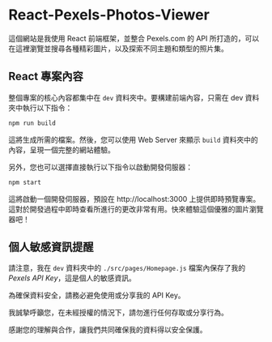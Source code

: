 # React-Pexels-Photos-Viewer

這個網站是我使用 React 前端框架，並整合 Pexels.com 的 API 所打造的，可以在這裡瀏覽並搜尋各種精彩圖片，以及探索不同主題和類型的照片集。

## React 專案內容

整個專案的核心內容都集中在 `dev` 資料夾中。要構建前端內容，只需在 dev 資料夾中執行以下指令：

```bash
npm run build
```

這將生成所需的檔案。然後，您可以使用 Web Server 來顯示 `build` 資料夾中的內容，呈現一個完整的網站體驗。

另外，您也可以選擇直接執行以下指令以啟動開發伺服器：

```bash
npm start
```

這將啟動一個開發伺服器，預設在 http://localhost:3000 上提供即時預覽專案。這對於開發過程中即時查看所進行的更改非常有用。快來體驗這個優雅的圖片瀏覽器吧！

## 個人敏感資訊提醒

請注意，我在 `dev` 資料夾中的 `./src/pages/Homepage.js` 檔案內保存了我的 _Pexels API Key_，這是個人的敏感資訊。

為確保資料安全，請務必避免使用或分享我的 API Key。

我誠摯呼籲您，在未經授權的情況下，請勿進行任何存取或分享行為。

感謝您的理解與合作，讓我們共同確保我的資料得以安全保護。
